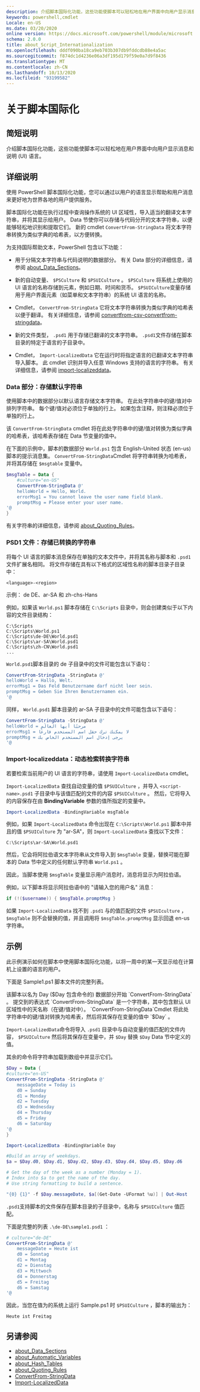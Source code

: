 ```yaml
---
description: 介绍脚本国际化功能，这些功能使脚本可以轻松地在用户界面中向用户显示消息和说明 (UI) 语言。
keywords: powershell,cmdlet
Locale: en-US
ms.date: 03/20/2020
online version: https://docs.microsoft.com/powershell/module/microsoft.powershell.core/about/about_script_internationalization?view=powershell-7&WT.mc_id=ps-gethelp
schema: 2.0.0
title: about_Script_Internationalization
ms.openlocfilehash: dddf090ba18ca9eb703b307db9fddcdb88e4a5ac
ms.sourcegitcommit: f874dc1d4236e06a3df195d179f59e0a7d9f8436
ms.translationtype: MT
ms.contentlocale: zh-CN
ms.lasthandoff: 10/13/2020
ms.locfileid: "93199582"
---
```

# <a name="about-script-internationalization"></a>关于脚本国际化

## <a name="short-description"></a>简短说明
介绍脚本国际化功能，这些功能使脚本可以轻松地在用户界面中向用户显示消息和说明 (UI) 语言。

## <a name="long-description"></a>详细说明

使用 PowerShell 脚本国际化功能，您可以通过以用户的语言显示帮助和用户消息来更好地为世界各地的用户提供服务。

脚本国际化功能在执行过程中查询操作系统的 UI 区域性，导入适当的翻译文本字符串，并将其显示给用户。 Data 节使你可以存储与代码分开的文本字符串，以便能够轻松地识别和提取它们。 新的 cmdlet `ConvertFrom-StringData` 将文本字符串转换为类似字典的哈希表，以方便转换。

为支持国际帮助文本，PowerShell 包含以下功能：

- 用于分隔文本字符串与代码说明的数据部分。 有关 Data 部分的详细信息，请参阅 [about_Data_Sections](about_Data_Sections.md)。

- 新的自动变量、 `$PSCulture` 和 `$PSUICulture` 。 `$PSCulture` 将系统上使用的 UI 语言的名称存储到元素，例如日期、时间和货币。 `$PSUICulture`变量存储用于用户界面元素（如菜单和文本字符串）的系统 UI 语言的名称。

- Cmdlet， `ConvertFrom-StringData` 它将文本字符串转换为类似字典的哈希表以便于翻译。 有关详细信息，请参阅 [convertfrom-csv-convertfrom-stringdata](xref:Microsoft.PowerShell.Utility.ConvertFrom-StringData)。

- 新的文件类型， `.psd1` 用于存储已翻译的文本字符串。 `.psd1`文件存储在脚本目录的特定于语言的子目录中。

- Cmdlet， `Import-LocalizedData` 它在运行时将指定语言的已翻译文本字符串导入脚本。 此 cmdlet 识别并导入任意 Windows 支持的语言的字符串。 有关详细信息，请参阅 [import-localizeddata](xref:Microsoft.PowerShell.Utility.Import-LocalizedData)。

### <a name="the-data-section-storing-default-strings"></a>Data 部分：存储默认字符串

使用脚本中的数据部分以默认语言存储文本字符串。 在此处字符串中的键/值对中排列字符串。 每个键/值对必须位于单独的行上。 如果包含注释，则注释必须位于单独的行上。

该 `ConvertFrom-StringData` cmdlet 将在此处字符串中的键/值对转换为类似字典的哈希表，该哈希表存储在 Data 节变量的值中。

在下面的示例中，脚本的数据部分 `World.ps1` 包含 English-United 状态 (en-us) 脚本的提示消息集。 `ConvertFrom-StringData`Cmdlet 将字符串转换为哈希表，并将其存储在 `$msgtable` 变量中。

```powershell
$msgTable = Data {
    #culture="en-US"
    ConvertFrom-StringData @'
    helloWorld = Hello, World.
    errorMsg1 = You cannot leave the user name field blank.
    promptMsg = Please enter your user name.
'@
}
```

有关字符串的详细信息，请参阅 [about_Quoting_Rules](about_Quoting_Rules.md)。

### <a name="psd1-files-storing-translated-strings"></a>PSD1 文件：存储已转换的字符串

将每个 UI 语言的脚本消息保存在单独的文本文件中，并将其名称与脚本和 `.psd1` 文件扩展名相同。 将文件存储在具有以下格式的区域性名称的脚本目录子目录中：

`<language>-<region>`

示例： de DE、ar-SA 和 zh-chs-Hans

例如，如果该 `World.ps1` 脚本存储在 `C:\Scripts` 目录中，则会创建类似于以下内容的文件目录结构：

```
C:\Scripts
C:\Scripts\World.ps1
C:\Scripts\de-DE\World.psd1
C:\Scripts\ar-SA\World.psd1
C:\Scripts\zh-CN\World.psd1
...
```

`World.psd1`脚本目录的 de 子目录中的文件可能包含以下语句：

```powershell
ConvertFrom-StringData -StringData @'
helloWorld = Hallo, Welt.
errorMsg1 = Das Feld Benutzername darf nicht leer sein.
promptMsg = Geben Sie Ihren Benutzernamen ein.
'@
```

同样， `World.psd1` 脚本目录的 ar-SA 子目录中的文件可能包含以下语句：

```powershell
ConvertFrom-StringData -StringData @'
helloWorld = مرحبًا أيها العالَم
errorMsg1 = لا يمكنك ترك حقل اسم المستخدم فارغًا
promptMsg = يرجى إدخال اسم المستخدم الخاص بك
'@
```

### <a name="import-localizeddata-dynamic-retrieval-of-translated-strings"></a>Import-localizeddata：动态检索转换字符串

若要检索当前用户的 UI 语言的字符串，请使用 `Import-LocalizedData` cmdlet。

`Import-LocalizedData` 查找自动变量的值 `$PSUICulture` ，并导入 `<script-name>.psd1` 子目录中与该值匹配的文件的内容 `$PSUICulture` 。 然后，它将导入的内容保存在由 **BindingVariable** 参数的值所指定的变量中。

```powershell
Import-LocalizedData -BindingVariable msgTable
```

例如，如果 `Import-LocalizedData` 命令出现在 `C:\Scripts\World.ps1` 脚本中并且的值 `$PSUICulture` 为 "ar-SA"，则 `Import-LocalizedData` 查找以下文件：

`C:\Scripts\ar-SA\World.psd1`

然后，它会将阿拉伯语文本字符串从文件导入到 `$msgTable` 变量，替换可能在脚本的 Data 节中定义的任何默认字符串 `World.ps1` 。

因此，当脚本使用 `$msgTable` 变量显示用户消息时，消息将显示为阿拉伯语。

例如，以下脚本将显示阿拉伯语中的 "请输入您的用户名" 消息：

```powershell
if (!($username)) { $msgTable.promptMsg }
```

如果 `Import-LocalizedData` 找不到 `.psd1` 与的值匹配的文件 `$PSUIculture` ， `$msgTable` 则不会替换的值，并且调用将 `$msgTable.promptMsg` 显示回退 en-us 字符串。

## <a name="examples"></a>示例

此示例演示如何在脚本中使用脚本国际化功能，以将一周中的某一天显示给在计算机上设置的语言的用户。

下面是 Sample1.ps1 脚本文件的完整列表。

该脚本以名为 Day ($Day 包含命令的) 数据部分开始 `ConvertFrom-StringData` 。 提交到的表达式 `ConvertFrom-StringData` 是一个字符串，其中包含默认 UI 区域性中的天名称（在键/值对中）。 `ConvertFrom-StringData`Cmdlet 将此处字符串中的键/值对转换为哈希表，然后将其保存在变量的值中 `$Day` 。

`Import-LocalizedData`命令将导入 `.psd1` 目录中与自动变量的值匹配的文件内容， `$PSUICulture` 然后将其保存在变量中，并 `$Day` 替换 `$Day` Data 节中定义的值。

其余的命令将字符串加载到数组中并显示它们。

```powershell
$Day = Data {
#culture="en-US"
ConvertFrom-StringData -StringData @'
    messageDate = Today is
    d0 = Sunday
    d1 = Monday
    d2 = Tuesday
    d3 = Wednesday
    d4 = Thursday
    d5 = Friday
    d6 = Saturday
'@
}

Import-LocalizedData -BindingVariable Day

#Build an array of weekdays.
$a = $Day.d0, $Day.d1, $Day.d2, $Day.d3, $Day.d4, $Day.d5, $Day.d6

# Get the day of the week as a number (Monday = 1).
# Index into $a to get the name of the day.
# Use string formatting to build a sentence.

"{0} {1}" -f $Day.messageDate, $a[(Get-Date -UFormat %u)] | Out-Host
```

`.psd1`支持脚本的文件保存在脚本目录的子目录中，名称与 `$PSUICulture` 值匹配。

下面是完整的列表 `.\de-DE\sample1.psd1` ：

```powershell
# culture="de-DE"
ConvertFrom-StringData @'
    messageDate = Heute ist
    d0 = Sonntag
    d1 = Montag
    d2 = Dienstag
    d3 = Mittwoch
    d4 = Donnerstag
    d5 = Freitag
    d6 = Samstag
'@
```

因此，当您在值为的系统上运行 Sample.ps1 时 `$PSUICulture` ，脚本的输出为：

```Output
Heute ist Freitag
```

## <a name="see-also"></a>另请参阅

- [about_Data_Sections](about_Data_Sections.md)
- [about_Automatic_Variables](about_Automatic_Variables.md)
- [about_Hash_Tables](about_Hash_Tables.md)
- [about_Quoting_Rules](about_Quoting_Rules.md)
- [ConvertFrom-StringData](xref:Microsoft.PowerShell.Utility.ConvertFrom-StringData)
- [Import-LocalizedData](xref:Microsoft.PowerShell.Utility.Import-LocalizedData)
